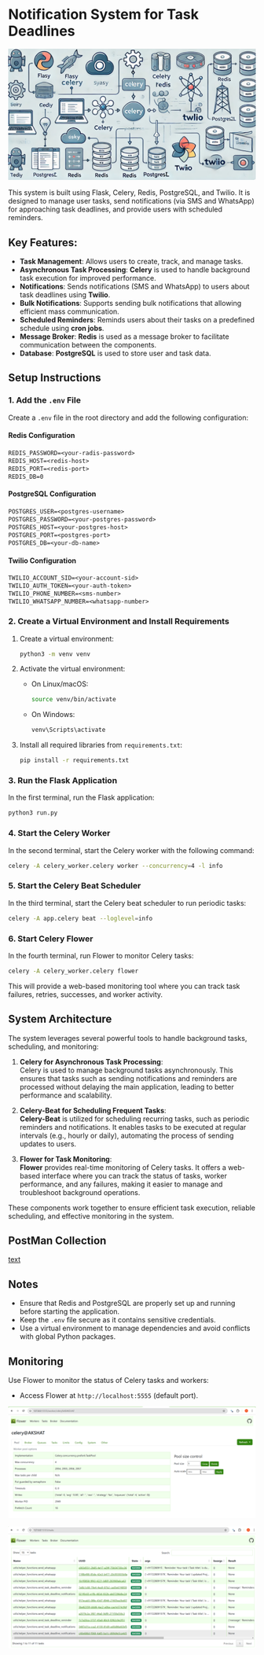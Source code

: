 # Notification System for Task Deadlines

![alt text]({E3F4EDAE-FDBB-43A5-AF5D-2EFE36E141B8}.png)

This system is built using Flask, Celery, Redis, PostgreSQL, and Twilio. It is designed to manage user tasks, send notifications (via SMS and WhatsApp) for approaching task deadlines, and provide users with scheduled reminders.

## Key Features:

- **Task Management**: Allows users to create, track, and manage tasks.
- **Asynchronous Task Processing**: **Celery** is used to handle background task execution for improved performance.
- **Notifications**: Sends notifications (SMS and WhatsApp) to users about task deadlines using **Twilio**.
- **Bulk Notifications**: Supports sending bulk notifications that allowing efficient mass communication.
- **Scheduled Reminders**: Reminds users about their tasks on a predefined schedule using **cron jobs**.
- **Message Broker**: **Redis** is used as a message broker to facilitate communication between the components.
- **Database**: **PostgreSQL** is used to store user and task data.


## Setup Instructions

### 1. Add the `.env` File
Create a `.env` file in the root directory and add the following configuration:

#### Redis Configuration
```
REDIS_PASSWORD=<your-radis-password>
REDIS_HOST=<redis-host>
REDIS_PORT=<redis-port>
REDIS_DB=0
```

#### PostgreSQL Configuration
```
POSTGRES_USER=<postgres-username>
POSTGRES_PASSWORD=<your-postgres-password>
POSTGRES_HOST=<your-postgres-host>
POSTGRES_PORT=<postgres-port>
POSTGRES_DB=<your-db-name>
```

#### Twilio Configuration
```
TWILIO_ACCOUNT_SID=<your-account-sid>
TWILIO_AUTH_TOKEN=<your-auth-token>
TWILIO_PHONE_NUMBER=<sms-number>
TWILIO_WHATSAPP_NUMBER=<whatsapp-number>
```

### 2. Create a Virtual Environment and Install Requirements
1. Create a virtual environment:
   ```bash
   python3 -m venv venv
   ```

2. Activate the virtual environment:
   - On Linux/macOS:
     ```bash
     source venv/bin/activate
     ```
   - On Windows:
     ```bash
     venv\Scripts\activate
     ```

3. Install all required libraries from `requirements.txt`:
   ```bash
   pip install -r requirements.txt
   ```

### 3. Run the Flask Application
In the first terminal, run the Flask application:
```bash
python3 run.py
```


### 4. Start the Celery Worker
In the second terminal, start the Celery worker with the following command:
```bash
celery -A celery_worker.celery worker --concurrency=4 -l info
```

### 5. Start the Celery Beat Scheduler
In the third terminal, start the Celery beat scheduler to run periodic tasks:
```bash
celery -A app.celery beat --loglevel=info
```

### 6. Start Celery Flower
In the fourth terminal, run Flower to monitor Celery tasks:
```bash
celery -A celery_worker.celery flower
```

This will provide a web-based monitoring tool where you can track task failures, retries, successes, and worker activity.

## System Architecture

The system leverages several powerful tools to handle background tasks, scheduling, and monitoring:

1. **Celery for Asynchronous Task Processing**:  
   Celery is used to manage background tasks asynchronously. This ensures that tasks such as sending notifications and reminders are processed without delaying the main application, leading to better performance and scalability.

2. **Celery-Beat for Scheduling Frequent Tasks**:  
   **Celery-Beat** is utilized for scheduling recurring tasks, such as periodic reminders and notifications. It enables tasks to be executed at regular intervals (e.g., hourly or daily), automating the process of sending updates to users.

3. **Flower for Task Monitoring**:  
   **Flower** provides real-time monitoring of Celery tasks. It offers a web-based interface where you can track the status of tasks, worker performance, and any failures, making it easier to manage and troubleshoot background operations.

These components work together to ensure efficient task execution, reliable scheduling, and effective monitoring in the system.

## PostMan Collection

[text](<c:/Users/Admin/Downloads/Notification System.postman_collection.json>)

## Notes
- Ensure that Redis and PostgreSQL are properly set up and running before starting the application.
- Keep the `.env` file secure as it contains sensitive credentials.
- Use a virtual environment to manage dependencies and avoid conflicts with global Python packages.

## Monitoring
Use Flower to monitor the status of Celery tasks and workers:
- Access Flower at `http://localhost:5555` (default port).


![alt text]({BB7E31E1-FE2C-471C-A78B-1E635B30FD6B}.png)

![alt text]({D229CC7A-BAB3-4DDF-92FB-03660D94741B}.png)


